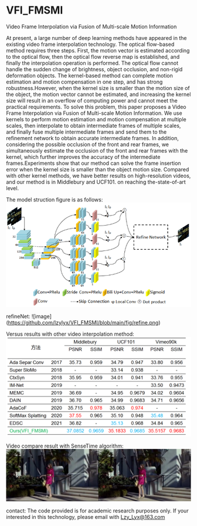 # VFI_FMSMI
Video Frame Interpolation via Fusion of Multi-scale Motion Information

At present, a large number of deep learning methods have appeared in the existing video frame interpolation technology. The optical flow-based method requires three steps. First, the motion vector is estimated according to the optical flow, then the optical flow reverse map is established, and finally the interpolation operation is performed. The optical flow cannot handle the sudden change of brightness, object occlusion, and non-rigid deformation objects. The kernel-based method can complete motion estimation and motion compensation in one step, and has strong robustness.However, when the kernel size is smaller than the motion size of the object, the motion vector cannot be estimated, and increasing the kernel size will result in an overflow of computing power and cannot meet the practical requirements. 
To solve this problem, this paper proposes a Video Frame Interpolation via Fusion of Multi-scale Motion Information.
We use kernels to perform motion estimation and motion compensation at multiple scales, then interpolate to obtain intermediate frames of multiple scales, and finally fuse multiple intermediate frames and send them to the refinement network to obtain accurate intermediate frames. In addition, considering the possible occlusion of the front and rear frames, we simultaneously estimate the occlusion of the front and rear frames with the kernel, which further improves the accuracy of the intermediate frames.Experiments show that our method can solve the frame insertion error when the kernel size is smaller than the object motion size. Compared with other kernel methods, we have better results on high-resolution videos, and our method is in Middlebury and UCF101. on reaching the-state-of-art level.<br />


The model struction figure is as follows:
![image](https://github.com/lzylyx/VFI_FMSMI/blob/main/fig/model_struct.png)<br />

refineNet:
![image]
(https://github.com/lzylyx/VFI_FMSMI/blob/main/fig/refine.png)<br />

Versus results with other video interpolation method:
![image](https://github.com/lzylyx/VFI_FMSMI/blob/main/results/compare_results.png)<br />


Video compare result with SenseTime algorithm:
[![Watch the video](https://github.com/lzylyx/VFI_FMSMI/blob/main/video/left_sensetime_right_me.png)](https://github.com/lzylyx/VFI_FMSMI/blob/main/video/left_sensetime_right_me.mp4)


contact:
	The code provided is for academic research purposes only. If your interested in this technology, please email with Lzy_Lyx@163.com